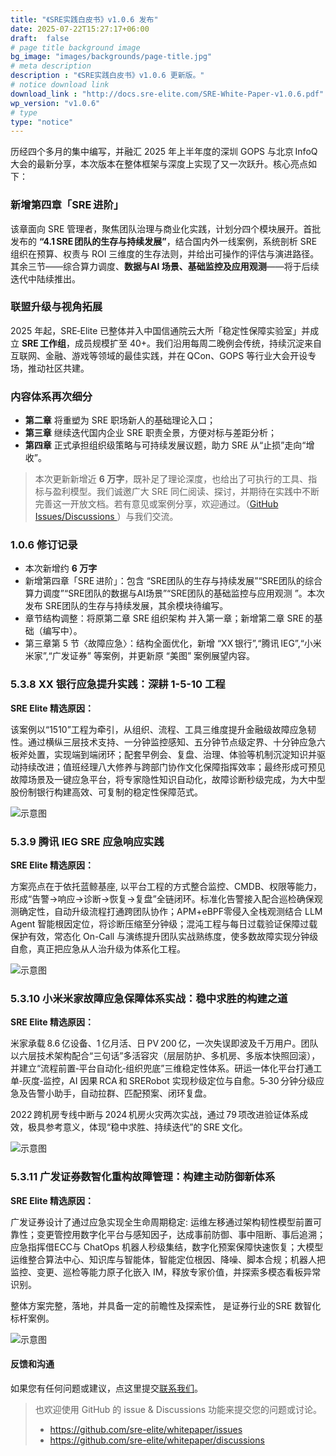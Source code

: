 ```yaml
---
title: "《SRE实践白皮书》v1.0.6 发布"
date: 2025-07-22T15:27:17+06:00
draft:  false
# page title background image
bg_image: "images/backgrounds/page-title.jpg"
# meta description
description : "《SRE实践白皮书》v1.0.6 更新版。"
# notice download link
download_link : "http://docs.sre-elite.com/SRE-White-Paper-v1.0.6.pdf"
wp_version: "v1.0.6"
# type
type: "notice"
---
```


历经四个多月的集中编写，并融汇 2025 年上半年度的深圳 GOPS 与北京 InfoQ 大会的最新分享，本次版本在整体框架与深度上实现了又一次跃升。核心亮点如下：

### 新增第四章「SRE 进阶」

该章面向 SRE 管理者，聚焦团队治理与商业化实践，计划分四个模块展开。首批发布的 **“4.1 SRE 团队的生存与持续发展”**，结合国内外一线案例，系统剖析 SRE 组织在预算、权责与 ROI 三维度的生存法则，并给出可操作的评估与演进路径。其余三节——综合算力调度、**数据与AI 场景、基础监控及应用观测**——将于后续迭代中陆续推出。

### 联盟升级与视角拓展

2025 年起，SRE‑Elite 已整体并入中国信通院云大所「稳定性保障实验室」并成立 **SRE 工作组**，成员规模扩至 40+。我们沿用每周二晚例会传统，持续沉淀来自互联网、金融、游戏等领域的最佳实践，并在 QCon、GOPS 等行业大会开设专场，推动社区共建。

### 内容体系再次细分

- **第二章** 将重塑为 SRE 职场新人的基础理论入口；
- **第三章** 继续迭代国内企业 SRE 职责全景，方便对标与差距分析；
- **第四章** 正式承担组织级策略与可持续发展议题，助力 SRE 从“止损”走向“增收”。

> 本次更新新增近 **6 万字**，既补足了理论深度，也给出了可执行的工具、指标与盈利模型。我们诚邀广大 SRE 同仁阅读、探讨，并期待在实践中不断完善这一开放文档。若有意见或案例分享，欢迎通过。（[GitHub Issues/Discussions ](https://github.com/sre-elite/whitepaper/issues)）与我们交流。

### 1.0.6 修订记录

- 本次新增约 **6 万字**
- 新增第四章「SRE 进阶」：包含 “SRE团队的生存与持续发展”“SRE团队的综合算力调度”“SRE团队的数据与AI场景”“SRE团队的基础监控与应用观测 ”。本次发布 SRE团队的生存与持续发展，其余模块待编写。
- 章节结构调整：将原第二章 SRE 组织架构 并入第一章；新增第二章 SRE 的基础（编写中）。
- 第三章第 5 节〈故障应急〉：结构全面优化，新增 “XX 银行”,“腾讯 IEG”,“小米米家”,“广发证券” 等案例，并更新原 “美图” 案例展望内容。

### 5.3.8 XX 银行应急提升实践：深耕 1-5-10 工程

**SRE Elite 精选原因：**

该案例以“1510”工程为牵引，从组织、流程、工具三维度提升金融级故障应急韧性。通过横纵三层技术支持、一分钟监控感知、五分钟节点级定界、十分钟应急六板斧处置，实现端到端闭环；配套早例会、复盘、治理、体验等机制沉淀知识并驱动持续改进；值班经理八大修养与跨部门协作文化保障指挥效率；最终形成可预见故障场景及一键应急平台，将专家隐性知识自动化，故障诊断秒级完成，为大中型股份制银行构建高效、可复制的稳定性保障范式。

![示意图](/images/notice/106-1.png)

### 5.3.9 腾讯 IEG SRE 应急响应实践

**SRE Elite 精选原因：**

方案亮点在于依托蓝鲸基座, 以平台工程的方式整合监控、CMDB、权限等能力，形成“告警→响应→诊断→恢复→复盘”全链闭环。标准化告警接入配合巡检确保观测确定性，自动升级流程打通跨团队协作；APM+eBPF零侵入全栈观测结合 LLM Agent 智能根因定位，将诊断压缩至分钟级；混沌工程与每日过载验证保障过载保护有效，常态化 On-Call 与演练提升团队实战熟练度，使多数故障实现分钟级自愈，真正把应急从人治升级为体系化工程。

![示意图](/images/notice/106-3.png)

### 5.3.10 小米米家故障应急保障体系实战：稳中求胜的构建之道

**SRE Elite 精选原因：**

米家承载 8.6 亿设备、1 亿月活、日 PV 200 亿，一次失误即波及千万用户。团队以六层技术架构配合“三句话”多活容灾（层层防护、多机房、多版本快照回滚），并建立“流程前置‑平台自动化‑组织兜底”三维稳定性体系。研运一体化平台打通工单‑灰度‑监控，AI 因果 RCA 和 SRERobot 实现秒级定位与自愈。5‑30 分钟分级应急及告警小助手，自动拉群、匹配预案、闭环复盘。

2022 跨机房专线中断与 2024 机房火灾两次实战，通过 79 项改进验证体系成效，极具参考意义，体现“稳中求胜、持续迭代”的 SRE 文化。

![示意图](/images/notice/106-2.png)

### 5.3.11 广发证券数智化重构故障管理：构建主动防御新体系

**SRE Elite 精选原因：**

广发证券设计了通过应急实现全生命周期稳定: 运维左移通过架构韧性模型前置可靠性；变更管控用数字化平台与感知因子，达成事前防御、事中阻断、事后追溯；应急指挥借ECC与 ChatOps 机器人秒级集结，数字化预案保障快速恢复；大模型运维整合算法中心、知识库与智能体，智能定位根因、降噪、脚本合规；机器人把监控、变更、巡检等能力原子化嵌入 IM，释放专家价值，并探索多模态看板异常识别。

整体方案完整，落地，并具备一定的前瞻性及探索性， 是证券行业的SRE 数智化标杆案例。 

![示意图](/images/notice/106-4.png)

#### 反馈和沟通

如果您有任何问题或建议，点这里提交[联系我们](/contact/)。

> 也欢迎使用 GitHub 的 issue & Discussions 功能来提交您的问题或讨论。
>
> - <https://github.com/sre-elite/whitepaper/issues>
> - <https://github.com/sre-elite/whitepaper/discussions>
